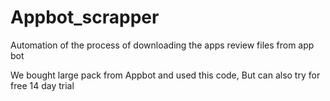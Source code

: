 # Appbot_scrapper
Automation of the process of downloading the apps review files from app bot

We bought large pack from Appbot and used this code, But can also try for free 14 day trial
